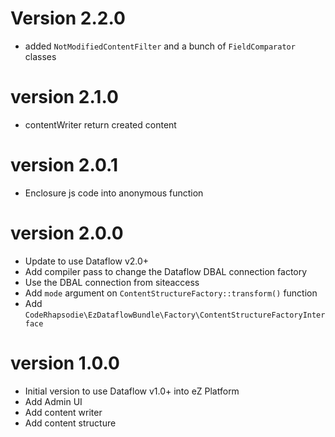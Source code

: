 # Version 2.2.0
* added `NotModifiedContentFilter` and a bunch of `FieldComparator` classes

# version 2.1.0
* contentWriter return created content

# version 2.0.1

* Enclosure js code into anonymous function

# version 2.0.0

* Update to use Dataflow v2.0+
* Add compiler pass to change the Dataflow DBAL connection factory
* Use the DBAL connection from siteaccess
* Add `mode` argument on `ContentStructureFactory::transform()` function
* Add `CodeRhapsodie\EzDataflowBundle\Factory\ContentStructureFactoryInterface`

# version 1.0.0

* Initial version to use Dataflow v1.0+ into eZ Platform
* Add Admin UI
* Add content writer
* Add content structure

